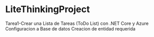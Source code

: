 # LiteThinkingProject
Tarea1-Crear una Lista de Tareas (ToDo List) con .NET Core y Azure
Configuracion a Base de datos
Creacion de entidad requerida
